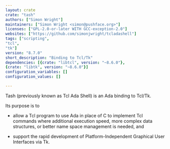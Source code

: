 ```yaml
---
layout: crate
crate: "tash"
authors: ["Simon Wright"]
maintainers: ["Simon Wright <simon@pushface.org>"]
licenses: ["GPL-2.0-or-later WITH GCC-exception-2.0"]
websites: ["https://github.com/simonjwright/tcladashell"]
tags: ["scripting",
"tcl",
"tk"]
version: "8.7.0"
short_description: "Binding to Tcl/Tk"
dependencies: [{crate: "libtcl", version: "~8.6.0"},
{crate: "libtk", version: "~8.6.0"}]
configuration_variables: []
configuration_values: []

---
```

Tash (previously known as Tcl Ada Shell) is an Ada binding to Tcl/Tk.

Its purpose is to

* allow a Tcl program to use Ada in place of C to implement Tcl
  commands where additional execution speed, more complex data
  structures, or better name space management is needed, and

* support the rapid development of Platform-Independent Graphical User
  Interfaces via Tk.


